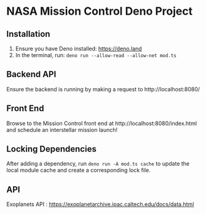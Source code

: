 # NASA Mission Control Deno Project

## Installation

1. Ensure you have Deno installed: https://deno.land
2. In the terminal, run: `deno run --allow-read --allow-net mod.ts`

## Backend API

Ensure the backend is running by making a request to http://localhost:8080/

## Front End

Browse to the Mission Control front end at http://localhost:8080/index.html and schedule an interstellar mission launch!

## Locking Dependencies

After adding a dependency, run `deno run -A mod.ts cache` to update the local module cache and create a corresponding lock file.

## API

Exoplanets API : https://exoplanetarchive.ipac.caltech.edu/docs/data.html
